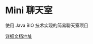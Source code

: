 # Mini 聊天室

使用 Java BIO 技术实现的简易聊天室项目

[详细文档地址](https://follow1123.github.io/docs/java/projects/bio-chat/)